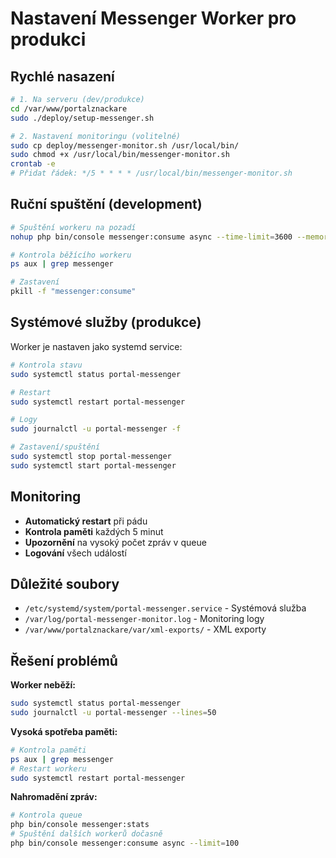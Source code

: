 # Nastavení Messenger Worker pro produkci

## Rychlé nasazení

```bash
# 1. Na serveru (dev/produkce)
cd /var/www/portalznackare
sudo ./deploy/setup-messenger.sh

# 2. Nastavení monitoringu (volitelné)
sudo cp deploy/messenger-monitor.sh /usr/local/bin/
sudo chmod +x /usr/local/bin/messenger-monitor.sh
crontab -e
# Přidat řádek: */5 * * * * /usr/local/bin/messenger-monitor.sh
```

## Ruční spuštění (development)

```bash
# Spuštění workeru na pozadí
nohup php bin/console messenger:consume async --time-limit=3600 --memory-limit=128M > var/log/messenger.log 2>&1 &

# Kontrola běžícího workeru
ps aux | grep messenger

# Zastavení
pkill -f "messenger:consume"
```

## Systémové služby (produkce)

Worker je nastaven jako systemd service:

```bash
# Kontrola stavu
sudo systemctl status portal-messenger

# Restart
sudo systemctl restart portal-messenger

# Logy
sudo journalctl -u portal-messenger -f

# Zastavení/spuštění
sudo systemctl stop portal-messenger
sudo systemctl start portal-messenger
```

## Monitoring

- **Automatický restart** při pádu
- **Kontrola paměti** každých 5 minut
- **Upozornění** na vysoký počet zpráv v queue
- **Logování** všech událostí

## Důležité soubory

- `/etc/systemd/system/portal-messenger.service` - Systémová služba
- `/var/log/portal-messenger-monitor.log` - Monitoring logy
- `/var/www/portalznackare/var/xml-exports/` - XML exporty

## Řešení problémů

**Worker neběží:**
```bash
sudo systemctl status portal-messenger
sudo journalctl -u portal-messenger --lines=50
```

**Vysoká spotřeba paměti:**
```bash
# Kontrola paměti
ps aux | grep messenger
# Restart workeru
sudo systemctl restart portal-messenger
```

**Nahromadění zpráv:**
```bash
# Kontrola queue
php bin/console messenger:stats
# Spuštění dalších workerů dočasně
php bin/console messenger:consume async --limit=100
```